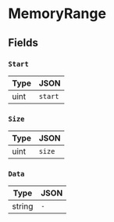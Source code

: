 # MemoryRange



## Fields


### `Start`



| Type | JSON |
| ---- | -----------|
| uint | `start` |

### `Size`



| Type | JSON |
| ---- | -----------|
| uint | `size` |

### `Data`



| Type | JSON |
| ---- | -----------|
| string | `-` |
